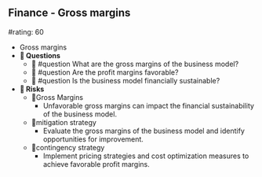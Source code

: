 ## Finance - Gross margins
#rating: 60
- Gross margins
- **💭 Questions**
  - 💭 #question What are the gross margins of the business model?
  - 💭 #question Are the profit margins favorable?
  - 💭 #question Is the business model financially sustainable?
- **🚨 Risks**
  - 🚨Gross Margins
    - Unfavorable gross margins can impact the financial sustainability of the business model.
  - 🚨mitigation strategy
    - Evaluate the gross margins of the business model and identify opportunities for improvement.
  - 🚨contingency strategy
    - Implement pricing strategies and cost optimization measures to achieve favorable profit margins.


